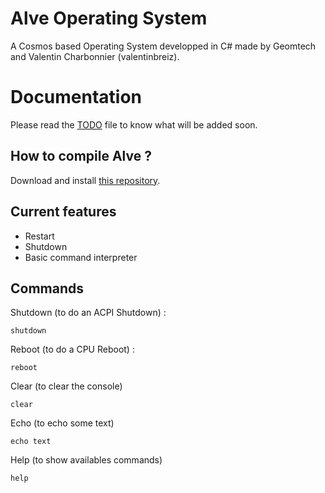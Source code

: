 # Alve Operating System
A Cosmos based Operating System developped in C# made by Geomtech and Valentin Charbonnier (valentinbreiz).

# Documentation
Please read the [TODO](https://github.com/Alve-OS/Alve-Operating-System/blob/master/TODO.md) file to know what will be added soon.

## How to compile Alve ?
Download and install [this repository](https://github.com/Alve-OS/Cosmos/tree/Bugfixes).

## Current features
* Restart
* Shutdown
* Basic command interpreter

## Commands

Shutdown (to do an ACPI Shutdown) :
```
shutdown
```

Reboot (to do a CPU Reboot) :
```
reboot
```

Clear (to clear the console)
```
clear
```

Echo (to echo some text)
```
echo text
```

Help (to show availables commands)
```
help
```
